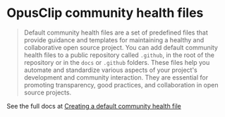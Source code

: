 # OpusClip community health files

> Default community health files are a set of predefined files that provide guidance and templates for maintaining a healthy and collaborative open source project. You can add default community health files to a public repository called `.github`, in the root of the repository or in the `docs` or `.github` folders. These files help you automate and standardize various aspects of your project's development and community interaction. They are essential for promoting transparency, good practices, and collaboration in open source projects.

See the full docs at [Creating a default community health file](https://docs.github.com/en/communities/setting-up-your-project-for-healthy-contributions/creating-a-default-community-health-file)
